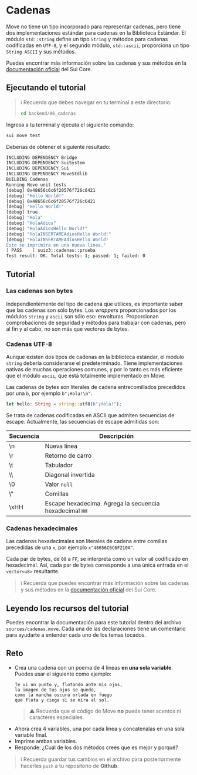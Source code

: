 # Cadenas

Move no tiene un tipo incorporado para representar cadenas, pero tiene dos implementaciones estándar para cadenas en la Biblioteca Estándar. El módulo `std::string` define un tipo `String` y métodos para cadenas codificadas en `UTF-8`, y el segundo módulo, `std::ascii`, proporciona un tipo `String ASCII` y sus métodos.

Puedes encontrar más información sobre las cadenas y sus métodos en la [documentación oficial](https://github.com/sui-labs/sui-core/blob/main/sui-move/framework/move-stdlib/doc/string.md) del Sui Core.

## Ejecutando el tutorial

> :information_source: Recuerda que debes navegar en tu terminal a este directorio:
>```sh
>cd backend/06_cadenas
>```

Ingresa a tu terminal y ejecuta el siguiente comando:

```sh
sui move test
```

Deberías de obtener el siguiente resultado:
```sh
INCLUDING DEPENDENCY Bridge
INCLUDING DEPENDENCY SuiSystem
INCLUDING DEPENDENCY Sui
INCLUDING DEPENDENCY MoveStdlib
BUILDING Cadenas
Running Move unit tests
[debug] 0x48656c6c6f20576f726c6421
[debug] "Hello World!"
[debug] 0x48656c6c6f20576f726c6421
[debug] "Hello World!"
[debug] true
[debug] "Hola"
[debug] "HolaAdios"
[debug] "HolaAdiosHello World!"
[debug] "HolaINSERTAMEAdiosHello World!"
[debug] "HolaINSERTAMEAdiosHello World!
Esto se imprimira en una nueva linea."
[ PASS    ] suiz3::cadenas::prueba
Test result: OK. Total tests: 1; passed: 1; failed: 0
```

## Tutorial

### Las cadenas son bytes

Independientemente del tipo de cadena que utilices, es importante saber que las cadenas son sólo bytes. Los *wrappers* proporcionados por los módulos `string` y `ascii` son sólo eso: envolturas. Proporcionan comprobaciones de seguridad y métodos para trabajar con cadenas, pero al fin y al cabo, no son más que vectores de bytes.

### Cadenas UTF-8

Aunque existen dos tipos de cadenas en la biblioteca estándar, el módulo `string` debería considerarse el predeterminado. Tiene implementaciones nativas de muchas operaciones comunes, y por lo tanto es más eficiente que el módulo `ascii`, que está totalmente implementado en Move.

Las cadenas de bytes son literales de cadena entrecomillados precedidos por una `b`, por ejemplo `b"¡Hola!\n"`.

```rust
let hello: String = string::utf8(b"¡Hola!");
```

Se trata de cadenas codificadas en ASCII que admiten secuencias de escape. Actualmente, las secuencias de escape admitidas son:

|Secuencia|Descripción|
|---|---|
|\n|Nueva línea|
|\r|Retorno de carro|
|\t|Tabulador|
|\\\ |Diagonal invertida|
|\0|Valor `null`|
|\\"|Comillas|
|\xHH|Escape hexadecima. Agrega la secuencia hexadecimal `HH`|

### Cadenas hexadecimales

Las cadenas hexadecimales son literales de cadena entre comillas precedidas de una `x`, por ejemplo `x"48656C6C6F210A"`.

Cada par de bytes, de `00` a `FF`, se interpreta como un valor `u8` codificado en hexadecimal. Así, cada par de bytes corresponde a una única entrada en el `vector<u8>` resultante.

> :information_source: Recuerda que puedes encontrar más información sobre las cadenas y sus métodos en la [documentación oficial](https://github.com/sui-labs/sui-core/blob/main/sui-move/framework/move-stdlib/doc/string.md) del Sui Core.

## Leyendo los recursos del tutorial

Puedes encontrar la documentación para este tutorial dentro del archivo `sources/cadenas.move`. Cada una de las declaraciones tiene un comentario para ayudarte a entender cada uno de los temas tocados.

## Reto

* Crea una cadena con un poema de 4 líneas **en una sola variable**. Puedes usar el siguiente como ejemplo:
    ```
    Te vi un punto y, flotando ante mis ojos,
    la imagen de tus ojos se quedo,
    como la mancha oscura orlada en fuego
    que flota y ciega si se mira al sol.
    ```
    > :warning: Recuerda que el código de Move **no** puede tener acentos ni caractéres especiales.
* Ahora crea 4 variables, una por cada línea y concatenalas en una sola variable final.
* Imprime ambas variables.
* Responde: ¿Cuál de los dos métodos crees que es mejor y porqué?

> :information_source: Recuerda guardar tus cambios en el archivo para posteriormente hacerles `push` a tu repositorio de **Github**.